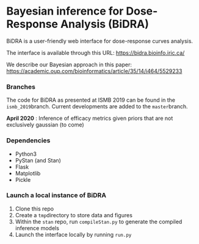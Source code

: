 # Bayesian inference for Dose-Response Analysis (BiDRA)

BiDRA is a user-friendly web interface for dose-response curves analysis. 

The interface is available through this URL: https://bidra.bioinfo.iric.ca/

We describe our Bayesian approach in this paper: https://academic.oup.com/bioinformatics/article/35/14/i464/5529233

### Branches
The code for BiDRA as presented at ISMB 2019 can be found in the ``ismb_2019``branch. Current developments are added to the ``master``branch.

**April 2020** : Inference of efficacy metrics given priors that are not exclusively gaussian (to come)

### Dependencies
* Python3
* PyStan (and Stan)
* Flask
* Matplotlib
* Pickle

### Launch a local instance of BiDRA</h3>
1. Clone this repo
2. Create a ``tmp``directory to store data and figures
3. Within the ``stan`` repo, run ``compileStan.py`` to generate the compiled inference models
4. Launch the interface locally by running ``run.py``
